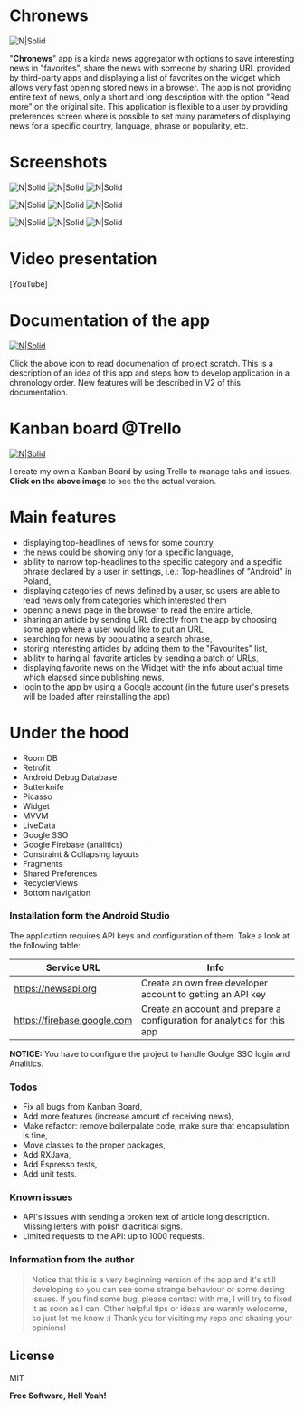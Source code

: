 # Chronews

![N|Solid](https://i.imgur.com/jLbEJXf.png) 

"**Chronews**" app is a kinda news aggregator with options to save interesting news in "favorites", share the news with someone by sharing URL provided by third-party apps and displaying a list of favorites on the widget which allows very fast opening stored news in a browser. The app is not providing entire text of news, only a short and long description with the option "Read more" on the original site.  This application is flexible to a user by providing preferences screen where is possible to set many parameters of displaying news for a specific country, language, phrase or popularity, etc. 


# Screenshots

![N|Solid](https://i.imgur.com/7lhj1lV.jpg?1) ![N|Solid](https://i.imgur.com/mKGFgm6.jpg?1) ![N|Solid](https://i.imgur.com/hNY1IHo.jpg?1) 

![N|Solid](https://i.imgur.com/ZA1UOd9.jpg) ![N|Solid](https://i.imgur.com/5RSgiP0.jpg?1) ![N|Solid](https://i.imgur.com/ssK7a87.jpg?1)

![N|Solid](https://i.imgur.com/HX4UaCO.jpg?3) ![N|Solid](https://i.imgur.com/V1cYkLn.jpg?1) ![N|Solid](https://i.imgur.com/Z5u1juK.jpg?1)  

# Video presentation
[YouTube]

# Documentation of the app
[![N|Solid](https://www.shareicon.net/download/2017/04/11/883725_document.ico)](https://docs.google.com/document/d/1dUKXPDBmgN66GCfa0Oo_0rRxxKvlphHT-_mKxx8dKsA/edit?usp=sharing)

Click the above icon to read documenation of project scratch. This is a description of an idea of this app and steps how to develop application in a chronology order. New features will be described in V2 of this documentation.

# Kanban board @Trello
[![N|Solid](https://i.imgur.com/OgojzKL.png)](https://trello.com/b/Sgv6SXy7/chronews-android-app)

I create my own a Kanban Board by using Trello to manage taks and issues. **Click on the above image** to see the the actual version.

# Main features
  - displaying top-headlines of news for some country,
  - the news could be showing only for a specific language,
  - ability to narrow top-headlines to the specific category and a specific phrase declared by a user in settings, i.e.: Top-headlines of "Android" in Poland,
  - displaying categories of news defined by a user, so users are able to read news only from categories which interested them
  - opening a news page in the browser to read the entire article,
  - sharing an article by sending URL directly from the app by choosing some app where a user would like to put an URL,
  - searching for news by populating a search phrase,
  - storing interesting articles by adding them to the "Favourites" list,
  - ability to haring all favorite articles by sending a batch of URLs, 
  - displaying favorite news on the Widget with the info about actual time which elapsed since publishing news,
  - login to the app by using a Google account (in the future user's presets will be loaded after reinstalling the app)


# Under the hood
  - Room DB
  - Retrofit
  - Android Debug Database
  - Butterknife
  - Picasso
  - Widget
  - MVVM
  - LiveData
  - Google SSO
  - Google Firebase (analitics)
  - Constraint & Collapsing layouts
  - Fragments
  - Shared Preferences
  - RecyclerViews
  - Bottom navigation


### Installation form the Android Studio
The application requires API keys and configuration of them. Take a look at the following table:

| Service URL | Info |
| ------ | ------ |
| https://newsapi.org | Create an own free developer account to getting an API key |
| https://firebase.google.com | Create an account and prepare a configuration for analytics for this app |

**NOTICE:** You have to configure the project to handle Goolge SSO login and Analitics.

### Todos

 - Fix all bugs from Kanban Board,
 - Add more features (increase amount of receiving news),
 - Make refactor: remove boilerpalate code, make sure that encapsulation is fine,
 - Move classes to the proper packages,
 - Add RXJava,
 - Add Espresso tests,
 - Add unit tests.

### Known issues
- API's issues with sending a broken text of article long description. Missing letters with polish diacritical signs.
- Limited requests to the API: up to 1000 requests.

### Information from the author
> Notice that this is a very beginning version of the app and it's still developing
> so you can see some strange behaviour or some desing issues. 
> If you find some bug, please contact with me, I will try to fixed it as soon as I can.
> Other helpful tips or ideas are warmly welocome, so just let me know :)
> Thank you for visiting my repo and sharing your opinions!


License
----

MIT


**Free Software, Hell Yeah!**

[//]: # (These are reference links used in the body of this note and get stripped out when the markdown processor does its job. There is no need to format nicely because it shouldn't be seen. Thanks SO - http://stackoverflow.com/questions/4823468/store-comments-in-markdown-syntax)


   [dill]: <https://github.com/joemccann/dillinger>

